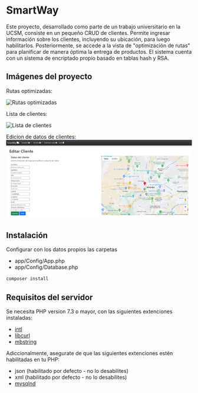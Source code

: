 # SmartWay

Este proyecto, desarrollado como parte de un trabajo universitario en la UCSM, consiste en un pequeño CRUD de clientes. Permite ingresar información sobre los clientes, incluyendo su ubicación, para luego habilitarlos. Posteriormente, se accede a la vista de "optimización de rutas" para planificar de manera óptima la entrega de productos. El sistema cuenta con un sistema de encriptado propio basado en tablas hash y RSA.

## Imágenes del proyecto

Rutas optimizadas:

![Rutas optimizadas](https://github.com/AyrtonAranibar/smartway/blob/master/app/public/images/project_file/mapa.png)

Lista de clientes:

![Lista de clientes](https://github.com/AyrtonAranibar/smartway/blob/master/app/public/images/project_file/lista_clientes.png)

Edicion de datos de clientes:
![Edicion de datos](https://github.com/AyrtonAranibar/smartway/blob/master/public/images/project_file/editar_cliente.png)

## Instalación

Configurar con los datos propios las carpetas

- app/Config/App.php
- app/Config/Database.php

```cmd
composer install
```

## Requisitos del servidor

Se necesita PHP version 7.3 o mayor, con las siguientes extenciones instaladas:

- [intl](http://php.net/manual/en/intl.requirements.php)
- [libcurl](http://php.net/manual/en/curl.requirements.php) 
- [mbstring](http://php.net/manual/en/mbstring.installation.php)

Adiccionalmente, asegurate de que las siguientes extenciones estén habilitadas en tu PHP:

- json (habilitado por defecto - no lo desabilites)
- xml (habilitado por defecto - no lo desabilites)
- [mysqlnd](http://php.net/manual/en/mysqlnd.install.php)

